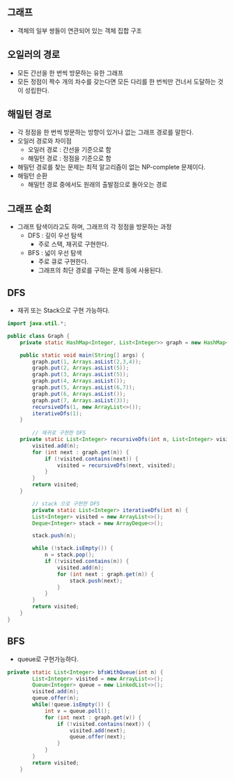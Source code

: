 ## 그래프

- 객체의 일부 쌍들이 연관되어 있는 객체 집합 구조

## 오일러의 경로

- 모든 간선을 한 번씩 방문하는 유한 그래프
- 모든 정점이 짝수 개의 차수를 갖는다면 모든 다리를 한 번씩만 건너서 도달하는 것이 성립한다.

## 해밀턴 경로

- 각 정점을 한 번씩 방문하는 방향이 있거나 없는 그래프 경로를 말한다.
- 오일러 경로와 차이점
    - 오일러 경로 : 간선을 기준으로 함
    - 해밀턴 경로 : 정점을 기준으로 함
- 해밀턴 경로를 찾는 문제는 최적 알고리즘이 없는 NP-complete 문제이다.
- 해밀턴 순환
    - 해밀턴 경로 중에서도 원래의 출발점으로 돌아오는 경로

## 그래프 순회

- 그래프 탐색이라고도 하며, 그래프의 각 정점을 방문하는 과정
    - DFS : 깊이 우선 탐색
        - 주로 스택, 재귀로 구현한다.
    - BFS : 넓이 우선 탐색
        - 주로 큐로 구현한다.
        - 그래프의 최단 경로를 구하는 문제 등에 사용된다.

## DFS
- 재귀 또는 Stack으로 구현 가능하다.
```java
import java.util.*;

public class Graph {
    private static HashMap<Integer, List<Integer>> graph = new HashMap<>();

    public static void main(String[] args) {
        graph.put(1, Arrays.asList(2,3,4));
        graph.put(2, Arrays.asList(5));
        graph.put(3, Arrays.asList(5));
        graph.put(4, Arrays.asList());
        graph.put(5, Arrays.asList(6,7));
        graph.put(6, Arrays.asList());
        graph.put(7, Arrays.asList(3));
        recursiveDfs(1, new ArrayList<>());
        iterativeDfs(1);
    }
		
		// 재귀로 구현한 DFS
    private static List<Integer> recursiveDfs(int n, List<Integer> visited) {
        visited.add(n);
        for (int next : graph.get(n)) {
            if (!visited.contains(next)) {
                visited = recursiveDfs(next, visited);
            }
        }
        return visited;
    }

		// stack 으로 구현한 DFS
        private static List<Integer> iterativeDfs(int n) {
        List<Integer> visited = new ArrayList<>();
        Deque<Integer> stack = new ArrayDeque<>();

        stack.push(n);

        while (!stack.isEmpty()) {
            n = stack.pop();
            if (!visited.contains(n)) {
                visited.add(n);
                for (int next : graph.get(n)) {
                    stack.push(next);
                }
            }
        }
        return visited;
    }
}
```

## BFS
- queue로 구현가능하다.
```java
private static List<Integer> bfsWithQueue(int n) {
        List<Integer> visited = new ArrayList<>();
        Queue<Integer> queue = new LinkedList<>();
        visited.add(n);
        queue.offer(n);
        while(!queue.isEmpty()) {
            int v = queue.poll();
            for (int next : graph.get(v)) {
                if (!visited.contains(next)) {
                    visited.add(next);
                    queue.offer(next);
                }
            }
        }
        return visited;
    }
```